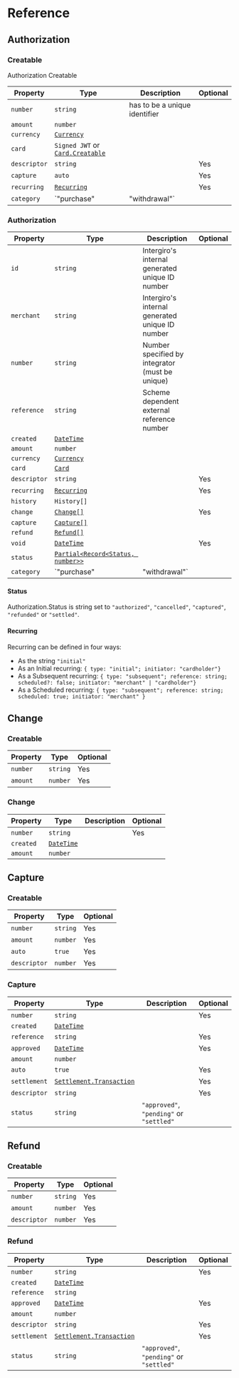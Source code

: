 # Reference
## Authorization

### Creatable

Authorization Creatable

| Property     | Type                                                                 | Description                   | Optional |
|--------------|----------------------------------------------------------------------|-------------------------------|----------|
| `number`     | `string`                                                             | has to be a unique identifier |          |
| `amount`     | `number`                                                             |                               |          |
| `currency`   | [`Currency`](../common/reference.html#currency)                      |                               |          |
| `card`       | `Signed JWT` or [`Card.Creatable`](../acquiring/reference.html#card) |                               |          |
| `descriptor` | `string`                                                             |                               | Yes      |
| `capture`    | `auto`                                                               |                               | Yes      |
| `recurring`  | [`Recurring`](./reference.html#recurring)                            |                               | Yes      |
| `category`   | `"purchase" | "withdrawal"`                                          |                               | Yes      |

### Authorization

| Property     | Type                                                         | Description                                     | Optional |
|--------------|--------------------------------------------------------------|-------------------------------------------------|----------|
| `id`         | `string`                                                     | Intergiro's internal generated unique ID number |          |
| `merchant`   | `string`                                                     | Intergiro's internal generated unique ID number |          |
| `number`     | `string`                                                     | Number specified by integrator (must be unique) |          |
| `reference`  | `string`                                                     | Scheme dependent external reference number      |          |
| `created`    | [`DateTime`](../common/reference.html#datetime)              |                                                 |          |
| `amount`     | `number`                                                     |                                                 |          |
| `currency`   | [`Currency`](../common/reference.html#currency)              |                                                 |          |
| `card`       | [`Card`](../acquiring/reference.html#card)                   |                                                 |          |
| `descriptor` | `string`                                                     |                                                 | Yes      |
| `recurring`  | [`Recurring`](reference.html#recurring)                      |                                                 | Yes      |
| `history`    | `History[]`                                                  |                                                 |          |
| `change`     | [`Change[]`](./reference.html#change)                        |                                                 | Yes      |
| `capture`    | [`Capture[]`](./reference.html#capture)                      |                                                 |          |
| `refund`     | [`Refund[]`](./reference.html#refund)                        |                                                 |          |
| `void`       | [`DateTime`](../common/reference.html#datetime)              |                                                 | Yes      |
| `status`     | [`Partial<Record<Status, number>>`](./reference.html#status) |                                                 |          |
| `category`   | `"purchase" | "withdrawal"`                                  |                                                 | Yes      |

#### Status
Authorization.Status is string set to `"authorized"`, `"cancelled"`, `"captured"`, `"refunded"` or `"settled"`.

#### Recurring
Recurring can be defined in four ways: 
 - As the string `"initial"`
 - As an Initial recurring: `{ type: "initial"; initiator: "cardholder"}`
 - As a Subsequent recurring: `{ type: "subsequent"; reference: string; scheduled?: false; initiator: "merchant" | "cardholder"}`
 - As a Scheduled recurring: `{ type: "subsequent"; reference: string; scheduled: true; initiator: "merchant" }`
 
 ## Change
### Creatable

| Property | Type     | Optional |
|----------|----------|----------|
| `number` | `string` | Yes      |
| `amount` | `number` | Yes      |

### Change

| Property  | Type                                            | Description | Optional |
|-----------|-------------------------------------------------|-------------|----------|
| `number`  | `string`                                        |             | Yes      |
| `created` | [`DateTime`](../common/reference.html#datetime) |             |          |
| `amount`  | `number`                                        |             |          |




## Capture
### Creatable

| Property     | Type     | Optional |
|--------------|----------|----------|
| `number`     | `string` | Yes      |
| `amount`     | `number` | Yes      |
| `auto`       | `true`   | Yes      |
| `descriptor` | `number` | Yes      |

### Capture

| Property     | Type                                                                            | Description                              | Optional |
|--------------|---------------------------------------------------------------------------------|------------------------------------------|----------|
| `number`     | `string`                                                                        |                                          | Yes      |
| `created`    | [`DateTime`](../common/reference.html#datetime)                                 |                                          |          |
| `reference`  | `string`                                                                        |                                          | Yes      |
| `approved`   | [`DateTime`](../common/reference.html#datetime)                                 |                                          | Yes      |
| `amount`     | `number`                                                                        |                                          |          |
| `auto`       | `true`                                                                          |                                          | Yes      |
| `settlement` | [`Settlement.Transaction`](../settlement/reference.html#settlement-transaction) |                                          | Yes      |
| `descriptor` | `string`                                                                        |                                          | Yes      |
| `status`     | `string`                                                                        | `"approved"`, `"pending"` or `"settled"` |          |


## Refund
### Creatable

| Property     | Type     | Optional |
|--------------|----------|----------|
| `number`     | `string` | Yes      |
| `amount`     | `number` | Yes      |
| `descriptor` | `number` | Yes      |


### Refund

| Property     | Type                                                                            | Description                              | Optional |
|--------------|---------------------------------------------------------------------------------|------------------------------------------|----------|
| `number`     | `string`                                                                        |                                          | Yes      |
| `created`    | [`DateTime`](../common/reference.html#datetime)                                 |                                          |          |
| `reference`  | `string`                                                                        |                                          |          |
| `approved`   | [`DateTime`](../common/reference.html#datetime)                                 |                                          | Yes      |
| `amount`     | `number`                                                                        |                                          |          |
| `descriptor` | `string`                                                                        |                                          | Yes      |
| `settlement` | [`Settlement.Transaction`](../settlement/reference.html#settlement-transaction) |                                          | Yes      |
| `status`     | `string`                                                                        | `"approved"`, `"pending"` or `"settled"` |          |
